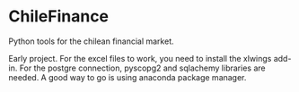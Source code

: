 
# ChileFinance
Python tools for the chilean financial market.

Early project. For the excel files to work, you need to install the xlwings add-in. For the postgre connection, pyscopg2 and sqlachemy libraries are needed. A good way to go is using anaconda package manager.
